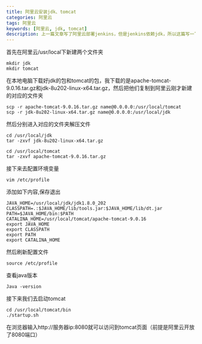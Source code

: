 ```yaml
---
title: 阿里云安装jdk、tomcat
categories: 阿里云
tags: 阿里云
keywords: [阿里云, jdk, tomcat]
description: 上一篇文章写了阿里云部署jenkins，但是jenkins依赖jdk，所以这篇写一下阿里云安装jdk和tomcat
---
```

首先在阿里云/usr/local下新建两个文件夹

```
mkdir jdk
mkdir tomcat
```
在本地电脑下载好jdk的包和tomcat的包，我下载的是apache-tomcat-9.0.16.tar.gz和jdk-8u202-linux-x64.tar.gz，然后把他们复制到阿里云刚才新建的对应的文件夹

```
scp -r apache-tomcat-9.0.16.tar.gz name@0.0.0.0:/usr/local/tomcat
scp -r jdk-8u202-linux-x64.tar.gz name@0.0.0.0:/usr/local/jdk
```

然后分别进入对应的文件夹解压文件

```
cd /usr/local/jdk
tar -zxvf jdk-8u202-linux-x64.tar.gz

cd /usr/local/tomcat
tar -zxvf apache-tomcat-9.0.16.tar.gz
```
接下来去配置环境变量

```
vim /etc/profile
```
添加如下内容,保存退出

```
JAVA_HOME=/usr/local/jdk/jdk1.8.0_202
CLASSPATH=.:$JAVA_HOME/lib/tools.jar:$JAVA_HOME/lib/dt.jar
PATH=$JAVA_HOME/bin:$PATH
CATALINA_HOME=/usr/local/tomcat/apache-tomcat-9.0.16
export JAVA_HOME
export CLASSPATH
export PATH
export CATALINA_HOME
```
然后刷新配置文件

```
source /etc/profile
```
查看java版本

```
Java -version
```

接下来我们去启动tomcat

```
cd /usr/local/tomcat/bin
./startup.sh
```
在浏览器输入http://服务器ip:8080就可以访问到tomcat页面（前提是阿里云开放了8080端口）

